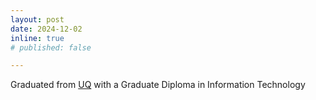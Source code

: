 ```yaml
---
layout: post
date: 2024-12-02
inline: true
# published: false

---
```


Graduated from <a href="https://www.uq.edu.au/">UQ</a> with a Graduate Diploma in Information Technology